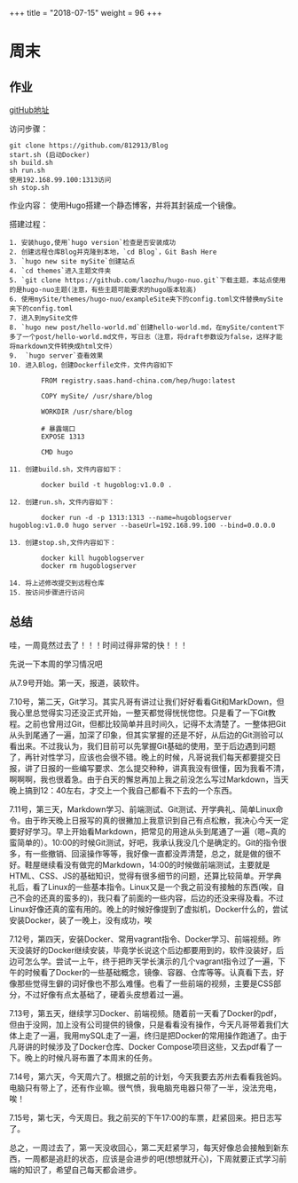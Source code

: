 +++
title = "2018-07-15"
weight = 96
+++

# 周末
## 作业
[gitHub地址](https://github.com/812913/Blog)

访问步骤：

    git clone https://github.com/812913/Blog
    start.sh (启动Docker)
    sh build.sh
    sh run.sh
    使用192.168.99.100:1313访问
    sh stop.sh

作业内容：
使用Hugo搭建一个静态博客，并将其封装成一个镜像。

搭建过程：

    1. 安装hugo,使用`hugo version`检查是否安装成功
    2. 创建远程仓库Blog并克隆到本地，`cd Blog`，Git Bash Here
    3. `hugo new site mySite`创建站点
    4. `cd themes`进入主题文件夹
    5. `git clone https://github.com/laozhu/hugo-nuo.git`下载主题，本站点使用的是hugo-nuo主题(注意，有些主题可能要求的hugo版本较高)
    6. 使用mySite/themes/hugo-nuo/exampleSite夹下的config.toml文件替换mySite夹下的config.toml
    7. 进入到mySite文件
    8. `hugo new post/hello-world.md`创建hello-world.md，在mySite/content下多了一个post/hello-world.md文件，写日志（注意，将draft参数设为false，这样才能将markdown文件转换成html文件）
    9.  `hugo server`查看效果
    10. 进入Blog，创建Dockerfile文件，文件内容如下

            FROM registry.saas.hand-china.com/hep/hugo:latest

            COPY mySite/ /usr/share/blog

            WORKDIR /usr/share/blog

            # 暴露端口
            EXPOSE 1313

            CMD hugo 

    11. 创建build.sh，文件内容如下：

            docker build -t hugoblog:v1.0.0 . 

    12. 创建run.sh，文件内容如下：

            docker run -d -p 1313:1313 --name=hugoblogserver  hugoblog:v1.0.0 hugo server --baseUrl=192.168.99.100 --bind=0.0.0.0

    13. 创建stop.sh,文件内容如下：
            
            docker kill hugoblogserver
            docker rm hugoblogserver
            
    14. 将上述修改提交到远程仓库
    15. 按访问步骤进行访问





## 总结
哇，一周竟然过去了！！！时间过得非常的快！！！

先说一下本周的学习情况吧

从7.9号开始。第一天，报道，装软件。

7.10号，第二天，Git学习。其实凡哥有讲过让我们好好看看Git和MarkDown，但我心里总觉得实习还没正式开始，一整天都觉得恍恍惚惚。只是看了一下Git教程。之前也曾用过Git，但都比较简单并且时间久，记得不太清楚了。一整体把Git从头到尾通了一遍，加深了印象，但其实掌握的还是不好，从后边的Git测验可以看出来。不过我认为，我们目前可以先掌握Git基础的使用，至于后边遇到问题了，再针对性学习，应该也会很不错。晚上的时候，凡哥说我们每天都要提交日报，讲了日报的一些编写要求、怎么提交种种，讲真我没有很懂，因为我看不清，啊啊啊，我也很着急。由于白天的懈怠再加上我之前没怎么写过Markdown，当天晚上搞到12：40左右，才交上一个我自己都看不下去的一个东西。

7.11号，第三天，Markdown学习、前端测试、Git测试、开学典礼、简单Linux命令。由于昨天晚上日报写的真的很撇加上我意识到自己有点松散，我决心今天一定要好好学习。早上开始看Markdown，把常见的用途从头到尾通了一遍（嗯~真的蛮简单的）。10:00的时候Git测试，好吧，我承认我没几个是确定的。Git的指令很多，有一些撤销、回滚操作等等，我好像一直都没弄清楚，总之，就是做的很不好。鞋屋继续看没有做完的Markdown，14:00的时候做前端测试，主要就是HTML、CSS、JS的基础知识，觉得有很多细节的问题，还算比较简单。开学典礼后，看了Linux的一些基本指令。Linux又是一个我之前没有接触的东西(唉，自己不会的还真的蛮多的)，我只看了前面的一些内容，后边的还没来得及看。不过Linux好像还真的蛮有用的。晚上的时候好像提到了虚拟机，Docker什么的，尝试安装Docker，装了一晚上，没有成功，唉

7.12号，第四天，安装Docker、常用vagrant指令、Docker学习、前端视频。昨天没装好的Docker继续安装，毕竟学长说这个后边都要用到的，软件没装好，后边可怎么学。尝试一上午，终于把昨天学长演示的几个vagrant指令过了一遍，下午的时候看了Docker的一些基础概念，镜像、容器、仓库等等。认真看下去，好像那些觉得生僻的词好像也不那么难懂。也看了一些前端的视频，主要是CSS部分，不过好像有点太基础了，硬着头皮想着过一遍。

7.13号，第五天，继续学习Docker、前端视频。随着前一天看了Docker的pdf，但由于没网，加上没有公司提供的镜像，只是看看没有操作，今天凡哥带着我们大体上走了一遍，我用mySQL走了一遍，终归是把Docker的常用操作跑通了。由于凡哥讲的时候涉及了Docker仓库、Docker Compose项目这些，又去pdf看了一下。晚上的时候凡哥布置了本周末的任务。

7.14号，第六天，今天周六了。根据之前的计划，今天我要去苏州去看看我爸妈。电脑只有带上了，还有作业嘛。很气愤，我电脑充电器只带了一半，没法充电，唉！

7.15号，第七天，今天周日。我之前买的下午17:00的车票，赶紧回来。把日志写了。


总之，一周过去了，第一天没收回心，第二天赶紧学习，每天好像总会接触到新东西，一周都是追赶的状态，应该是会进步的吧(想想就开心)，下周就要正式学习前端的知识了，希望自己每天都会进步。
